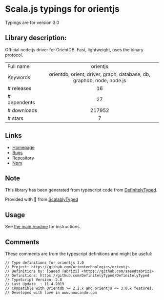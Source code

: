 
# Scala.js typings for orientjs

Typings are for version 3.0

## Library description:
Official node.js driver for OrientDB. Fast, lightweight, uses the binary protocol.

|                    |                 |
| ------------------ | :-------------: |
| Full name          | orientjs |
| Keywords           | orientdb, orient, driver, graph, database, db, graphdb, node, node.js |
| # releases         | 16 |
| # dependents       | 27 |
| # downloads        | 217952 |
| # stars            | 7 |

## Links
- [Homepage](https://github.com/orientechnologies/orientjs#readme)
- [Bugs](https://github.com/orientechnologies/orientjs/issues)
- [Repository](https://github.com/orientechnologies/orientjs)
- [Npm](https://www.npmjs.com/package/orientjs)
    


## Note
This library has been generated from typescript code from [DefinitelyTyped](https://definitelytyped.org).

Provided with :purple_heart: from [ScalablyTyped](https://github.com/oyvindberg/ScalablyTyped)

## Usage
See [the main readme](../../readme.md) for instructions.

## Comments

These comments are from the typescript definitions and might be useful:
```
// Type definitions for orientjs 3.0
// Project: https://github.com/orientechnologies/orientjs
// Definitions by: [Saeed Tabrizi] <https://github.com/saeedtabrizi>
// Definitions: https://github.com/DefinitelyTyped/DefinitelyTyped
// TypeScript Version: 2.8
// Last Update  : 11-4-2019
// Compatible with Orientdb >= 2.2.x and orientjs <= 3.0.x features.
// Developed with love in www.nowcando.com

```

